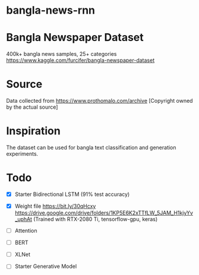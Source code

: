 # bangla-news-rnn

# Bangla Newspaper Dataset
400k+ bangla news samples, 25+ categories https://www.kaggle.com/furcifer/bangla-newspaper-dataset

# Source
Data collected from https://www.prothomalo.com/archive [Copyright owned by the actual source]

# Inspiration
The dataset can be used for bangla text classification and generation experiments.

# Todo
- [x] Starter Bidirectional LSTM (91% test accuracy) 
- [x] Weight file https://bit.ly/30qHcxy https://drive.google.com/drive/folders/1KP5E6K2xTTfLW_5JAM_H1kjyYv_uphAt (Trained with RTX-2080 Ti, tensorflow-gpu, keras)
- [ ] Attention
- [ ] BERT
- [ ] XLNet
- [ ] Starter Generative Model


